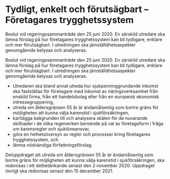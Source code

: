# Tydligt, enkelt och förutsägbart – Företagares trygghetssystem

Beslut vid regeringssammanträde den 25 juni 2020.
En särskild utredare ska lämna förslag på hur företagares trygghetssystem kan bli tydligare, enklare och mer förutsägbart. I utredningen ska jämställdhetsaspekter genomgående belysas och analyseras.

Beslut vid regeringssammanträde den 25 juni 2020.
En särskild utredare ska lämna förslag på hur företagares trygghetssystem kan bli tydligare, enklare och mer förutsägbart. I utredningen ska jämställdhetsaspekter genomgående belysas och analyseras.

* Utredaren ska bland annat utreda hur sjukpenninggrundande inkomst ska fastställas för företagare med inkomst av näringsverksamhet från enskild firma, från ett handelsbolag eller från en europeisk ekonomisk intressegruppering,
* utreda om åldersgränsen 55 år är ändamålsenlig som bortre gräns för möjligheten att kunna välja karenstid i sjukförsäkringen,
* kartlägga bakgrunden till och analysera skälen för de nuvarande
skillnader i de olika regelverken beroende på val av företagsform i fråga om karensregler och sjuklöneansvar,
* göra en helhetsöversyn av regler och processer kring företagares
trygghetssystem, och
* lämna nödvändiga författningsförslag.

Deluppdraget att utreda om åldersgränsen 55 år är ändamålsenlig som
bortre gräns för möjligheten att kunna välja karenstid i sjukförsäkringen,
ska redovisas i ett delbetänkande senast den 2 november 2020. Uppdraget iövrigt ska redovisas senast den 15 december 2021.
